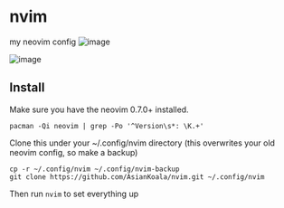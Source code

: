 # nvim
my neovim config
![image](https://user-images.githubusercontent.com/45741682/174918041-2a911ecc-8a7c-47be-8c9a-5a21c45270a8.png)

![image](https://user-images.githubusercontent.com/45741682/174918168-4a83085e-6c6a-4e2f-bef1-8360117173fc.png)

## Install
Make sure you have the neovim 0.7.0+ installed.  
```
pacman -Qi neovim | grep -Po '^Version\s*: \K.+'
```

Clone this under your ~/.config/nvim directory (this overwrites your old neovim config, so make a backup)  
```
cp -r ~/.config/nvim ~/.config/nvim-backup
git clone https://github.com/AsianKoala/nvim.git ~/.config/nvim
```
Then run `nvim` to set everything up
